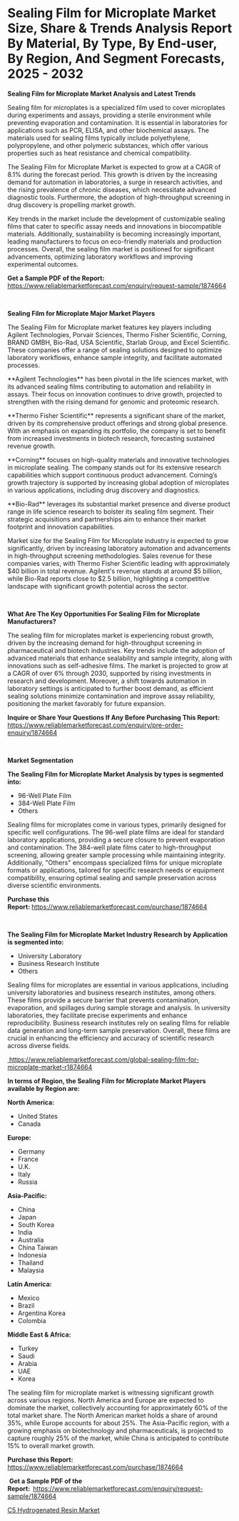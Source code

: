 <p><h1>Sealing Film for Microplate Market Size, Share & Trends Analysis Report By Material, By Type, By End-user, By Region, And Segment Forecasts, 2025 - 2032</h1></p><p><strong>Sealing Film for Microplate Market Analysis and Latest Trends</strong></p>
<p><p>Sealing film for microplates is a specialized film used to cover microplates during experiments and assays, providing a sterile environment while preventing evaporation and contamination. It is essential in laboratories for applications such as PCR, ELISA, and other biochemical assays. The materials used for sealing films typically include polyethylene, polypropylene, and other polymeric substances, which offer various properties such as heat resistance and chemical compatibility.</p><p>The Sealing Film for Microplate Market is expected to grow at a CAGR of 8.1% during the forecast period. This growth is driven by the increasing demand for automation in laboratories, a surge in research activities, and the rising prevalence of chronic diseases, which necessitate advanced diagnostic tools. Furthermore, the adoption of high-throughput screening in drug discovery is propelling market growth. </p><p>Key trends in the market include the development of customizable sealing films that cater to specific assay needs and innovations in biocompatible materials. Additionally, sustainability is becoming increasingly important, leading manufacturers to focus on eco-friendly materials and production processes. Overall, the sealing film market is positioned for significant advancements, optimizing laboratory workflows and improving experimental outcomes.</p></p>
<p><strong>Get a Sample PDF of the Report:&nbsp;</strong> <a href="https://www.reliablemarketforecast.com/enquiry/request-sample/1874664?utm_campaign=1130&utm_medium=2&utm_source=Github&utm_content=ia&utm_term=04022025&utm_id=sealing-film-for-microplate">https://www.reliablemarketforecast.com/enquiry/request-sample/1874664</a></p>
<p>&nbsp;</p>
<p><strong>Sealing Film for Microplate Major Market Players</strong></p>
<p><p>The Sealing Film for Microplate market features key players including Agilent Technologies, Porvair Sciences, Thermo Fisher Scientific, Corning, BRAND GMBH, Bio-Rad, USA Scientific, Starlab Group, and Excel Scientific. These companies offer a range of sealing solutions designed to optimize laboratory workflows, enhance sample integrity, and facilitate automated processes.</p><p>**Agilent Technologies** has been pivotal in the life sciences market, with its advanced sealing films contributing to automation and reliability in assays. Their focus on innovation continues to drive growth, projected to strengthen with the rising demand for genomic and proteomic research.</p><p>**Thermo Fisher Scientific** represents a significant share of the market, driven by its comprehensive product offerings and strong global presence. With an emphasis on expanding its portfolio, the company is set to benefit from increased investments in biotech research, forecasting sustained revenue growth.</p><p>**Corning** focuses on high-quality materials and innovative technologies in microplate sealing. The company stands out for its extensive research capabilities which support continuous product advancement. Corning’s growth trajectory is supported by increasing global adoption of microplates in various applications, including drug discovery and diagnostics.</p><p>**Bio-Rad** leverages its substantial market presence and diverse product range in life science research to bolster its sealing film segment. Their strategic acquisitions and partnerships aim to enhance their market footprint and innovation capabilities.</p><p>Market size for the Sealing Film for Microplate industry is expected to grow significantly, driven by increasing laboratory automation and advancements in high-throughput screening methodologies. Sales revenue for these companies varies, with Thermo Fisher Scientific leading with approximately $40 billion in total revenue. Agilent's revenue stands at around $5 billion, while Bio-Rad reports close to $2.5 billion, highlighting a competitive landscape with significant growth potential across the sector.</p></p>
<p>&nbsp;</p>
<p><strong>What Are The Key Opportunities For Sealing Film for Microplate Manufacturers?</strong></p>
<p><p>The sealing film for microplates market is experiencing robust growth, driven by the increasing demand for high-throughput screening in pharmaceutical and biotech industries. Key trends include the adoption of advanced materials that enhance sealability and sample integrity, along with innovations such as self-adhesive films. The market is projected to grow at a CAGR of over 6% through 2030, supported by rising investments in research and development. Moreover, a shift towards automation in laboratory settings is anticipated to further boost demand, as efficient sealing solutions minimize contamination and improve assay reliability, positioning the market favorably for future expansion.</p></p>
<p><strong>Inquire or Share Your Questions If Any Before Purchasing This Report:</strong> <a href="https://www.reliablemarketforecast.com/enquiry/pre-order-enquiry/1874664?utm_campaign=1130&utm_medium=2&utm_source=Github&utm_content=ia&utm_term=04022025&utm_id=sealing-film-for-microplate">https://www.reliablemarketforecast.com/enquiry/pre-order-enquiry/1874664</a></p>
<p>&nbsp;</p>
<p><strong>Market Segmentation</strong></p>
<p><strong>The Sealing Film for Microplate Market Analysis by types is segmented into:</strong></p>
<p><ul><li>96-Well Plate Film</li><li>384-Well Plate Film</li><li>Others</li></ul></p>
<p><p>Sealing films for microplates come in various types, primarily designed for specific well configurations. The 96-well plate films are ideal for standard laboratory applications, providing a secure closure to prevent evaporation and contamination. The 384-well plate films cater to high-throughput screening, allowing greater sample processing while maintaining integrity. Additionally, "Others" encompass specialized films for unique microplate formats or applications, tailored for specific research needs or equipment compatibility, ensuring optimal sealing and sample preservation across diverse scientific environments.</p></p>
<p><strong>Purchase this Report:&nbsp;</strong><a href="https://www.reliablemarketforecast.com/purchase/1874664?utm_campaign=1130&utm_medium=2&utm_source=Github&utm_content=ia&utm_term=04022025&utm_id=sealing-film-for-microplate">https://www.reliablemarketforecast.com/purchase/1874664</a></p>
<p>&nbsp;</p>
<p><strong>The Sealing Film for Microplate Market Industry Research by Application is segmented into:</strong></p>
<p><ul><li>University Laboratory</li><li>Business Research Institute</li><li>Others</li></ul></p>
<p><p>Sealing films for microplates are essential in various applications, including university laboratories and business research institutes, among others. These films provide a secure barrier that prevents contamination, evaporation, and spillages during sample storage and analysis. In university laboratories, they facilitate precise experiments and enhance reproducibility. Business research institutes rely on sealing films for reliable data generation and long-term sample preservation. Overall, these films are crucial in enhancing the efficiency and accuracy of scientific research across diverse fields.</p></p>
<p><a href="https://www.reliablemarketforecast.com/global-sealing-film-for-microplate-market-r1874664?utm_campaign=1130&utm_medium=2&utm_source=Github&utm_content=ia&utm_term=04022025&utm_id=sealing-film-for-microplate">&nbsp;https://www.reliablemarketforecast.com/global-sealing-film-for-microplate-market-r1874664</a></p>
<p><strong>In terms of Region, the Sealing Film for Microplate Market Players available by Region are:</strong></p>
<p>
    <p> <strong> North America: </strong>
        <ul>
            <li>United States</li>
            <li>Canada</li>
        </ul>
        </p> 
    <p> <strong> Europe: </strong>
        <ul>
            <li>Germany</li>
            <li>France</li>
            <li>U.K.</li>
            <li>Italy</li>
            <li>Russia</li>
        </ul>
        </p> 
    <p> <strong> Asia-Pacific: </strong>
        <ul>
            <li>China</li>
            <li>Japan</li>
            <li>South Korea</li>
            <li>India</li>
            <li>Australia</li>
            <li>China Taiwan</li>
            <li>Indonesia</li>
            <li>Thailand</li>
            <li>Malaysia</li>
        </ul>
        </p> 
    <p> <strong> Latin America: </strong>
        <ul>
            <li>Mexico</li>
            <li>Brazil</li>
            <li>Argentina Korea</li>
            <li>Colombia</li>
        </ul>
        </p> 
    <p> <strong> Middle East & Africa: </strong>
        <ul>
            <li>Turkey</li>
            <li>Saudi</li>
            <li>Arabia</li>
            <li>UAE</li>
            <li>Korea</li>
        </ul>
    </p>
    </p>
<p><p>The sealing film for microplate market is witnessing significant growth across various regions. North America and Europe are expected to dominate the market, collectively accounting for approximately 60% of the total market share. The North American market holds a share of around 35%, while Europe accounts for about 25%. The Asia-Pacific region, with a growing emphasis on biotechnology and pharmaceuticals, is projected to capture roughly 25% of the market, while China is anticipated to contribute 15% to overall market growth.</p></p>
<p><strong>Purchase this Report: </strong><a href="https://www.reliablemarketforecast.com/purchase/1874664?utm_campaign=1130&utm_medium=2&utm_source=Github&utm_content=ia&utm_term=04022025&utm_id=sealing-film-for-microplate">https://www.reliablemarketforecast.com/purchase/1874664</a></p>
<p>&nbsp;<strong>Get a Sample PDF of the Report:&nbsp;&nbsp;</strong><a href="https://www.reliablemarketforecast.com/enquiry/request-sample/1874664?utm_campaign=1130&utm_medium=2&utm_source=Github&utm_content=ia&utm_term=04022025&utm_id=sealing-film-for-microplate">https://www.reliablemarketforecast.com/enquiry/request-sample/1874664</a></p>
<p><strong></strong></p>
<p><p><a href="https://github.com/RickHolmes3/Market-Research-Report-List-7/blob/main/c5-hydrogenated-resin-market.md?utm_campaign=1130&utm_medium=2&utm_source=Github&utm_content=ia&utm_term=04022025&utm_id=sealing-film-for-microplate">C5 Hydrogenated Resin Market</a></p></p>